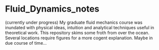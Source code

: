 # Fluid_Dynamics_notes
(currently under progress)
My graduate fluid mechanics course was inundated with physical ideas, intuition and analytical techniques useful in theoretical work. This repository skims some froth from over the ocean. Several locations require figures for a more cogent explanation. Maybe in due course of time...
